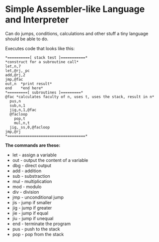 Simple Assembler-like Language and Interpreter
==============================================

Can do jumps, conditions, calculations and other stuff a tiny language should be able to do.

Executes code that looks like this:

    *==========[ stack test ]===========*
    *construct for a subroutine call*
    let,n,7
    let,@rj,_pc
    add,@rj,2
    jmp,@fac
    out,n  *print result*
    end    *end here*
    *=========[ subroutines ]=========*
    @fac *calculates faculty of n, uses t, uses the stack, result in n*
      pus,n
      sub,n,1
      jig,n,1,@fac
      @facloop
        pop,t
        mul,n,t
      jig,_ss,0,@facloop
    jmp,@rj
    *===================================*


**The commands are these:**

* let - assign a variable
* out - output the content of a variable
* dbg - direct output
* add - addition
* sub - substraction
* mul - multiplication
* mod - modulo
* div - division
* jmp - unconditional jump
* jis - jump if smaller
* jig - jump if greater
* jie - jump if equal
* jiu - jump if unequal
* end - terminate the program
* pus - push to the stack
* pop - pop from the stack
